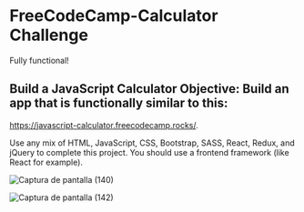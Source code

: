 # FreeCodeCamp-Calculator Challenge

Fully functional!

## Build a JavaScript Calculator Objective: Build an app that is functionally similar to this: 
https://javascript-calculator.freecodecamp.rocks/.

Use any mix of HTML, JavaScript, CSS, Bootstrap, SASS, React, Redux, and jQuery to complete this project. You should use a frontend framework (like React for example).



![Captura de pantalla (140)](https://user-images.githubusercontent.com/97048366/208446384-92c1f7a2-7fd4-4e32-b10e-9c35bfcff1c6.png)


![Captura de pantalla (142)](https://user-images.githubusercontent.com/97048366/208446446-2516714d-2226-479a-a833-1beff1488b98.png)
